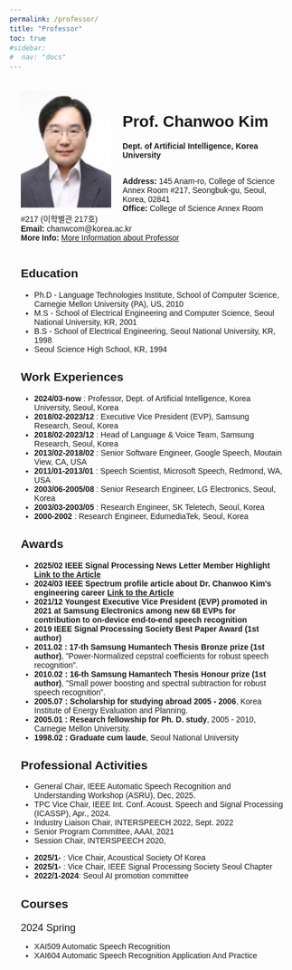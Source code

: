 ```yaml
---
permalink: /professor/
title: "Professor"
toc: true
#sidebar:
#  nav: "docs"
---
```


<!-- style default font-size 18 -->
<html lang="en">
<head>
<meta charset="UTF-8">
<meta name="viewport" content="width=device-width, initial-scale=1.0">
<title>Prof. Chan-Woo Kim</title>
<style>
  body { font-family: Arial, sans-serif;}
  .professor-card {margin: auto; padding: 20px;}
  img { width: 160px; height: auto; float: left; margin-right: 20px; }
  .info { margin-top: 1; }
  .semester { font-size: 18px; margin-top: 20px; }
</style>
</head>
<body>
<div class="professor-card">
  <img src="../assets/images/professor.PNG" alt="Prof. Chan-Woo Kim">
  <div class="info">
    <h1>Prof. Chanwoo Kim</h1>
    <!-- <p><strong>Professor</strong><br> -->
    <strong>Dept. of Artificial Intelligence, Korea University</strong><br><br>
    <p><strong>Address:</strong> 145 Anam-ro, College of Science Annex Room #217, Seongbuk-gu, Seoul, Korea, 02841<br>
    <strong>Office:</strong> College of Science Annex Room #217 (이학별관 217호)  <br>
    <strong>Email:</strong> chanwcom@korea.ac.kr<br>
    <strong>More Info: </strong><a href="https://chanwcom.github.io/">More Information about Professor</a></p>
  </div>
  <div style="clear: both;"></div>
  <h2>Education</h2>
  <ul>
    <li>Ph.D - Language Technologies Institute, School of Computer Science, Carnegie Mellon University (PA), US, 2010</li>
    <li>M.S - School of Electrical Engineering and Computer Science, Seoul National University, KR, 2001</li>
    <li>B.S - School of Electrical Engineering, Seoul National University, KR, 1998</li>
    <li>Seoul Science High School, KR, 1994</li>
  </ul>
  <h2>Work Experiences</h2>
  <ul>
    <li><strong>2024/03-now</strong> : Professor, Dept. of Artificial Intelligence, Korea University, Seoul, Korea</li>
    <li><strong>2018/02-2023/12</strong> : Executive Vice President (EVP), Samsung Research, Seoul, Korea</li>
    <li><strong>2018/02-2023/12</strong> : Head of Language &amp; Voice Team, Samsung Research, Seoul, Korea</li>
    <li><strong>2013/02-2018/02</strong> : Senior Software Engineer, Google Speech, Moutain View, CA, USA</li>
    <li><strong>2011/01-2013/01</strong> : Speech Scientist, Microsoft Speech, Redmond, WA, USA</li>
    <li><strong>2003/06-2005/08</strong> : Senior Research Engineer, LG Electronics, Seoul, Korea</li>
    <li><strong>2003/03-2003/05</strong> : Research Engineer, SK Teletech, Seoul, Korea</li>
    <li><strong>2000-2002</strong> : Research Engineer, EdumediaTek, Seoul, Korea </li>
  </ul>
  <h2>Awards</h2>
  <ul>
    <li><strong>2025/02  IEEE Signal Processing News Letter Member Highlight <a href=" https://signalprocessingsociety.org/newsletter/2025/02/member-highlight-dr-chanwoo-kim ">Link to the Article</a> </strong> </li>
    <li><strong>2024/03  IEEE Spectrum profile article about Dr. Chanwoo Kim's engineering career <a href="https://spectrum.ieee.org/chanwoo-kim-profile">Link to the Article</a> </strong> </li>
    <li><strong>2021/12  Youngest Executive Vice President (EVP) promoted in 2021 at Samsung Electronics among new 68 EVPs for contribution to on-device end-to-end speech recognition </strong></li>
    <li><strong>2019 IEEE Signal Processing Society Best Paper Award (1st author)</strong></li>
    <li><strong>2011.02 : 17-th Samsung Humantech Thesis Bronze prize (1st author)</strong>, ”Power-Normalized
cepstral coefficients for robust speech recognition”.</li>
    <li><strong>2010.02 : 16-th Samsung Hamantech Thesis Honour prize (1st author)</strong>, ”Small power boosting
and spectral subtraction for robust speech recognition”.</li>
    <li><strong>2005.07 : Scholarship for studying abroad 2005 - 2006</strong>, Korea Institute of Energy Evaluation and Planning.</li>
    <li><strong>2005.01 : Research fellowship for Ph. D. study</strong>, 2005 - 2010, Carnegie Mellon University.</li>
    <li><strong>1998.02 : Graduate cum laude</strong>,  Seoul National University</li>
  </ul>
  <h2>Professional Activities</h2>
  <ul>
    <li> General Chair, IEEE Automatic Speech Recognition and Understanding Workshop (ASRU), Dec, 2025. </li>
    <li> TPC Vice Chair, IEEE Int. Conf. Acoust. Speech and Signal Processing (ICASSP), Apr., 2024. </li> 
    <li> Industry Liaison Chair, INTERSPEECH 2022, Sept. 2022 </li>
    <li> Senior Program Committee, AAAI, 2021 </li>
    <li> Session Chair, INTERSPEECH 2020, </li>
  </ul>
  <ul>
    <li><strong>2025/1-  </strong>: Vice Chair, Acoustical Society Of Korea </li>
    <li><strong>2025/1-  </strong>: Vice Chair, IEEE Signal Processing Society Seoul Chapter </li>
    <li><strong>2022/1-2024</strong>: Seoul AI promotion committee </li>
  </ul>
  <h2>Courses</h2>
  <div class="semester">2024 Spring</div>
  <ul>
    <li>XAI509 Automatic Speech Recognition</li>
    <li>XAI604 Automatic Speech Recognition Application And Practice</li>
  </ul>

</div>
</body>
</html>
